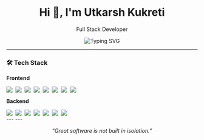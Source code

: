 <h1 align="center">Hi 👋, I'm Utkarsh Kukreti</h1>
<p align="center">
  Full Stack Developer
</p>

<p align="center">
  <img src="https://readme-typing-svg.demolab.com?font=Fira+Code&weight=600&pause=500&center=true&vCenter=true&width=900&lines=Frontend-first+Full+Stack+Developer;React+%7C+TypeScript+%7C+Node.js+%7C+PostgreSQL+%7C+More...+%7C;Always+Learning+%26+Building+Things+🚀" alt="Typing SVG" />
</p>



---

### 🛠️ Tech Stack

**Frontend** 
<div align="left" style="display: flex; flex-wrap: wrap; gap: 8px;"> 
  <img src="https://img.shields.io/badge/-React-61DAFB?style=flat&logo=react&logoColor=black" />
  <img src="https://img.shields.io/badge/-TypeScript-3178C6?style=flat&logo=typescript&logoColor=white" />
  <img src="https://img.shields.io/badge/-Redux_Toolkit-764ABC?style=flat&logo=redux&logoColor=white" />
  <img src="https://img.shields.io/badge/-Jest-C21325?style=flat&logo=jest&logoColor=white" />
  <img src="https://img.shields.io/badge/-RTL-E33332?style=flat&logo=testing-library&logoColor=white" />
  <img src="https://img.shields.io/badge/-Vitest-6E9F18?style=flat" />
  <img src="https://img.shields.io/badge/-Cypress-17202C?style=flat&logo=cypress&logoColor=white" />
  <img src="https://img.shields.io/badge/-Playwright-2EAD33?style=flat&logo=playwright&logoColor=white" />
</div>

**Backend**  
<div align="left" style="display: flex; flex-wrap: wrap; gap: 8px;">
  <img src="https://img.shields.io/badge/-Node.js-339933?style=flat&logo=nodedotjs&logoColor=white" />
  <img src="https://img.shields.io/badge/-NestJS-E0234E?style=flat&logo=nestjs&logoColor=white" />
  <img src="https://img.shields.io/badge/-PostgreSQL-4169E1?style=flat&logo=postgresql&logoColor=white" />
  <img src="https://img.shields.io/badge/-MongoDB-47A248?style=flat&logo=mongodb&logoColor=white" />
  <img src="https://img.shields.io/badge/-Prisma-2D3748?style=flat&logo=prisma&logoColor=white" />
  <img src="https://img.shields.io/badge/-Docker-2496ED?style=flat&logo=docker&logoColor=white" />
  <img src="https://img.shields.io/badge/-Kubernetes-326CE5?style=flat&logo=kubernetes&logoColor=white" />
</div>
---
<!---
### 📈 GitHub Stats

<p align="center">
  <img src="https://github-readme-stats.vercel.app/api?username=fs-projects&show_icons=true&theme=github_dark&hide_border=true" alt="GitHub Stats" />
</p>

<p align="center">
  <img src="https://github-readme-streak-stats.herokuapp.com/?user=fs-projects&theme=dark&hide_border=true" alt="GitHub Streak" />
</p>

<p align="center">
  <img src="https://github-readme-activity-graph.cyclic.app/graph?username=fs-projects&theme=react-dark&hide_border=true" alt="Contribution Graph" />
</p>

---

### 🏆 GitHub Trophies

<p align="center">
  <img src="https://github-profile-trophy.vercel.app/?username=fs-projects&theme=gruvbox&no-bg=true&no-frame=true" alt="GitHub Trophies" />
</p>
--->
---

<p align="center">
  <i>“Great software is not built in isolation.”</i>
</p>

<!---
fs-projects/fs-projects is a ✨ special ✨ repository because its `README.md` (this file) appears on your GitHub profile.
You can click the Preview link to take a look at your changes.
--->
